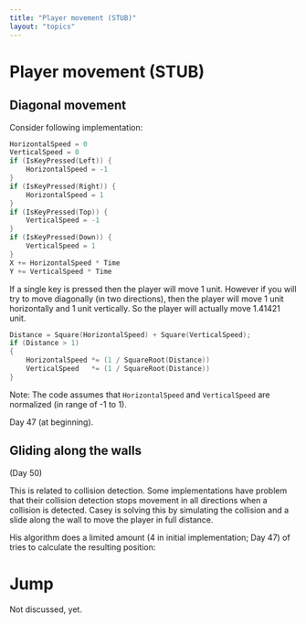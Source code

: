 ```yaml
---
title: "Player movement (STUB)"
layout: "topics"
---
```


# Player movement (STUB)

<!--
	Day 43 - https://www.youtube.com/watch?v=LoTRzRFEk5I
	Day 44 - Bounce http://youtu.be/2nyNOJoVC8M?t=5m44s
		Inner Product
		Outer Product
-->

## Diagonal movement

Consider following implementation:

```C
HorizontalSpeed = 0
VerticalSpeed = 0
if (IsKeyPressed(Left)) {
	HorizontalSpeed = -1
}
if (IsKeyPressed(Right)) {
	HorizontalSpeed = 1
}
if (IsKeyPressed(Top)) {
	VerticalSpeed = -1
}
if (IsKeyPressed(Down)) {
	VerticalSpeed = 1
}
X += HorizontalSpeed * Time
Y += VerticalSpeed * Time
```

If a single key is pressed then the player will move 1 unit. However if you will try to move diagonally (in two directions), then the player will move 1 unit horizontally and 1 unit vertically. So the player will actually move 1.41421 unit.

```C
Distance = Square(HorizontalSpeed) + Square(VerticalSpeed);
if (Distance > 1)
{
	HorizontalSpeed *= (1 / SquareRoot(Distance))
	VerticalSpeed   *= (1 / SquareRoot(Distance))
}
```

Note: The code assumes that `HorizontalSpeed` and `VerticalSpeed` are normalized (in range of -1 to 1).

Day 47 (at beginning).

## Gliding along the walls

(Day 50)

This is related to collision detection. Some implementations have problem that their collision detection stops movement in all directions when a collision is detected. Casey is solving this by simulating the collision and a slide along the wall to move the player in full distance.

His algorithm does a limited amount (4 in initial implementation; Day 47) of tries to calculate the resulting position:


# Jump

Not discussed, yet.